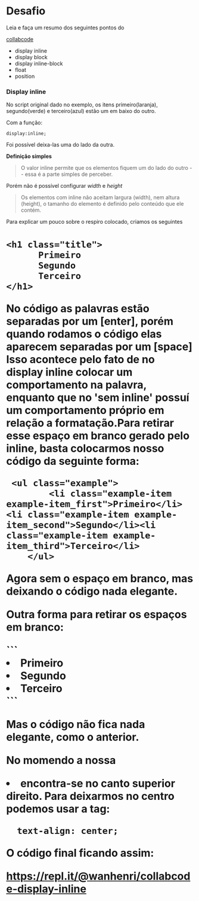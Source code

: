# Desafio

<p> Leia e faça um resumo dos seguintes pontos do </p>

[collabcode](https://medium.com/collabcode/pare-de-chutar-e-aprenda-as-propriedades-css-de-posicionamento-603154655121)

- display inline
- display block
- display inline-block
- float 
- position


### Display inline

<p> No script original dado no exemplo, os itens primeiro(laranja), segundo(verde) e terceiro(azul) estão um em baixo do outro.</p>
Com a função:  

```
display:inline;
```

Foi possível deixa-las uma do lado da outra.

**Definição simples**
> O valor inline permite que os elementos fiquem um do lado do outro -- essa é a parte simples de perceber.

Porém não é possível configurar *width* e *height*
> Os elementos com inline não aceitam largura (width), nem altura (height), o tamanho do elemento é definido pelo conteúdo que ele contém.

Para explicar um pouco sobre o respiro colocado, criamos os seguintes <h1>
  
  ```
  <h1 class="title">
        Primeiro
        Segundo
        Terceiro
  </h1>
  ```
  
 <p>No código as palavras estão separadas por um [enter], porém quando rodamos o código elas aparecem separadas por um [space] Isso acontece pelo fato de no display inline colocar um comportamento na palavra, enquanto que no 'sem inline' possuí um comportamento próprio em relação a formatação.</pP

<p>Para retirar esse espaço em branco gerado pelo inline, basta colocarmos nosso código da seguinte forma:</p>

```
 <ul class="example">
        <li class="example-item example-item_first">Primeiro</li><li class="example-item example-item_second">Segundo</li><li class="example-item example-item_third">Terceiro</li>
    </ul>
```
<p>Agora sem o espaço em branco, mas deixando o código nada elegante.</p>
<p>Outra forma para retirar os espaços em branco:</p>
```
<li class="example-item example-item_first">Primeiro</li><!--
 --><li class="example-item example-item_second">Segundo</li><!--
 --><li class="example-item example-item_third">Terceiro</li>
```
<p>Mas o código não fica nada elegante, como o anterior.</p>

<p> No momendo a nossa <li> encontra-se no canto superior direito. Para deixarmos no centro podemos usar a tag:</p>

```
  text-align: center;
```

<p>O código final ficando assim:</p>

https://repl.it/@wanhenri/collabcode-display-inline
